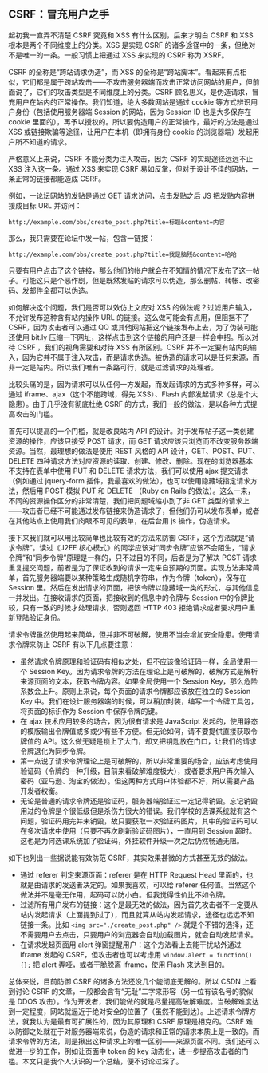 ## CSRF：冒充用户之手

起初我一直弄不清楚 CSRF 究竟和 XSS 有什么区别，后来才明白 CSRF 和 XSS 根本是两个不同维度上的分类。XSS 是实现 CSRF 的诸多途径中的一条，但绝对不是唯一的一条。一般习惯上把通过 XSS 来实现的 CSRF 称为 XSRF。

CSRF 的全称是“跨站请求伪造”，而 XSS 的全称是“跨站脚本”。看起来有点相似，它们都是属于跨站攻击——不攻击服务器端而攻击正常访问网站的用户，但前面说了，它们的攻击类型是不同维度上的分类。CSRF 顾名思义，是伪造请求，冒充用户在站内的正常操作。我们知道，绝大多数网站是通过 cookie 等方式辨识用户身份（包括使用服务器端 Session 的网站，因为 Session ID 也是大多保存在 cookie 里面的），再予以授权的。所以要伪造用户的正常操作，最好的方法是通过 XSS 或链接欺骗等途径，让用户在本机（即拥有身份 cookie 的浏览器端）发起用户所不知道的请求。

严格意义上来说，CSRF 不能分类为注入攻击，因为 CSRF 的实现途径远远不止 XSS 注入这一条。通过 XSS 来实现 CSRF 易如反掌，但对于设计不佳的网站，一条正常的链接都能造成 CSRF。

例如，一论坛网站的发贴是通过 GET 请求访问，点击发贴之后 JS 把发贴内容拼接成目标 URL 并访问：

```
http://example.com/bbs/create_post.php?title=标题&content=内容
```

那么，我只需要在论坛中发一帖，包含一链接：

```
http://example.com/bbs/create_post.php?title=我是脑残&content=哈哈
```

只要有用户点击了这个链接，那么他们的帐户就会在不知情的情况下发布了这一帖子。可能这只是个恶作剧，但是既然发贴的请求可以伪造，那么删帖、转帐、改密码、发邮件全都可以伪造。

如何解决这个问题，我们是否可以效仿上文应对 XSS 的做法呢？过滤用户输入， 不允许发布这种含有站内操作 URL 的链接。这么做可能会有点用，但阻挡不了 CSRF，因为攻击者可以通过 QQ 或其他网站把这个链接发布上去，为了伪装可能还使用 bit.ly 压缩一下网址，这样点击到这个链接的用户还是一样会中招。所以对待 CSRF ，我们的视角需要和对待 XSS 有所区别。CSRF 并不一定要有站内的输入，因为它并不属于注入攻击，而是请求伪造。被伪造的请求可以是任何来源，而非一定是站内。所以我们唯有一条路可行，就是过滤请求的处理者。

比较头痛的是，因为请求可以从任何一方发起，而发起请求的方式多种多样，可以通过 iframe、ajax（这个不能跨域，得先 XSS）、Flash 内部发起请求（总是个大隐患）。由于几乎没有彻底杜绝 CSRF 的方式，我们一般的做法，是以各种方式提高攻击的门槛。

首先可以提高的一个门槛，就是改良站内 API 的设计。对于发布帖子这一类创建资源的操作，应该只接受 POST 请求，而 GET 请求应该只浏览而不改变服务器端资源。当然，最理想的做法是使用 REST 风格的 API 设计，GET、POST、PUT、DELETE 四种请求方法对应资源的读取、创建、修改、删除。现在的浏览器基本不支持在表单中使用 PUT 和 DELETE 请求方法，我们可以使用 ajax 提交请求（例如通过 jquery-form 插件，我最喜欢的做法），也可以使用隐藏域指定请求方法，然后用 POST 模拟 PUT 和 DELETE （Ruby on Rails 的做法）。这么一来，不同的资源操作区分的非常清楚，我们把问题域缩小到了非 GET 类型的请求上——攻击者已经不可能通过发布链接来伪造请求了，但他们仍可以发布表单，或者在其他站点上使用我们肉眼不可见的表单，在后台用 js 操作，伪造请求。

接下来我们就可以用比较简单也比较有效的方法来防御 CSRF，这个方法就是“请求令牌”。读过《J2EE 核心模式》的同学应该对“同步令牌”应该不会陌生，“请求令牌”和“同步令牌”原理是一样的，只不过目的不同，后者是为了解决 POST 请求重复提交问题，前者是为了保证收到的请求一定来自预期的页面。实现方法非常简单，首先服务器端要以某种策略生成随机字符串，作为令牌（token），保存在 Session 里。然后在发出请求的页面，把该令牌以隐藏域一类的形式，与其他信息一并发出。在接收请求的页面，把接收到的信息中的令牌与 Session 中的令牌比较，只有一致的时候才处理请求，否则返回 HTTP 403 拒绝请求或者要求用户重新登陆验证身份。

请求令牌虽然使用起来简单，但并非不可破解，使用不当会增加安全隐患。使用请求令牌来防止 CSRF 有以下几点要注意：

* 虽然请求令牌原理和验证码有相似之处，但不应该像验证码一样，全局使用一个 Session Key。因为请求令牌的方法在理论上是可破解的，破解方式是解析来源页面的文本，获取令牌内容。如果全局使用一个 Session Key，那么危险系数会上升。原则上来说，每个页面的请求令牌都应该放在独立的 Session Key 中。我们在设计服务器端的时候，可以稍加封装，编写一个令牌工具包，将页面的标识作为 Session 中保存令牌的键。
* 在 ajax 技术应用较多的场合，因为很有请求是 JavaScript 发起的，使用静态的模版输出令牌值或多或少有些不方便。但无论如何，请不要提供直接获取令牌值的 API。这么做无疑是锁上了大门，却又把钥匙放在门口，让我们的请求令牌退化为同步令牌。
* 第一点说了请求令牌理论上是可破解的，所以非常重要的场合，应该考虑使用验证码（令牌的一种升级，目前来看破解难度极大），或者要求用户再次输入密码（亚马逊、淘宝的做法）。但这两种方式用户体验都不好，所以需要产品开发者权衡。
* 无论是普通的请求令牌还是验证码，服务器端验证过一定记得销毁。忘记销毁用过的令牌是个很低级但是杀伤力很大的错误。我们学校的选课系统就有这个问题，验证码用完并未销毁，故只要获取一次验证码图片，其中的验证码可以在多次请求中使用（只要不再次刷新验证码图片），一直用到 Session 超时。这也是为何选课系统加了验证码，外挂软件升级一次之后仍然畅通无阻。

如下也列出一些据说能有效防范 CSRF，其实效果甚微的方式甚至无效的做法。

* 通过 referer 判定来源页面：referer 是在 HTTP Request Head 里面的，也就是由请求的发送者决定的。如果我喜欢，可以给 referer 任何值。当然这个做法并不是毫无作用，起码可以防小白。但我觉得性价比不如令牌。
* 过滤所有用户发布的链接：这个是最无效的做法，因为首先攻击者不一定要从站内发起请求（上面提到过了），而且就算从站内发起请求，途径也远远不知链接一条。比如 `<img src="./create_post.php" />` 就是个不错的选择，还不需要用户去点击，只要用户的浏览器会自动加载图片，就会自动发起请求。
* 在请求发起页面用 alert 弹窗提醒用户：这个方法看上去能干扰站外通过 iframe 发起的 CSRF，但攻击者也可以考虑用 `window.alert = function(){};` 把 alert 弄哑，或者干脆脱离 iframe，使用 Flash 来达到目的。

总体来说，目前防御 CSRF 的诸多方法还没几个能彻底无解的。所以 CSDN 上看到讨论 CSRF 的文章，一般都会含有“无耻”二字来形容（另一位有该名号的貌似是 DDOS 攻击）。作为开发者，我们能做的就是尽量提高破解难度。当破解难度达到一定程度，网站就逼近于绝对安全的位置了（虽然不能到达）。上述请求令牌方法，就我认为是最有可扩展性的，因为其原理和 CSRF 原理是相克的。CSRF 难以防御之处就在于对服务器端来说，伪造的请求和正常的请求本质上是一致的。而请求令牌的方法，则是揪出这种请求上的唯一区别——来源页面不同。我们还可以做进一步的工作，例如让页面中 token 的 key 动态化，进一步提高攻击者的门槛。本文只是我个人认识的一个总结，便不讨论过深了。

